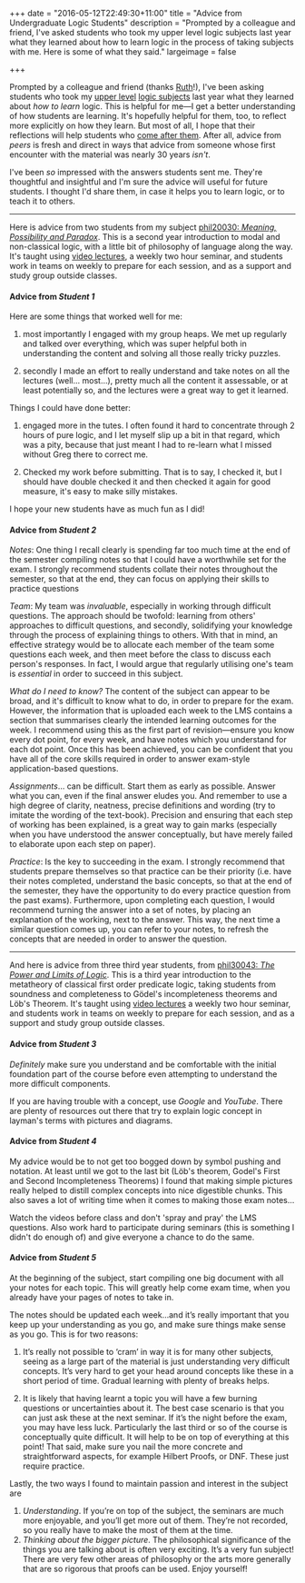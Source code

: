 +++
date = "2016-05-12T22:49:30+11:00"
title = "Advice from Undergraduate Logic Students"
description = "Prompted by a colleague and friend, I've asked students who took my upper level logic subjects last year what they learned about how to learn logic in the process of taking subjects with me. Here is some of what they said."
largeimage = false

+++


Prompted by a colleague and friend (thanks [Ruth](https://unimelb.academia.edu/RuthBoeker)!), I've been asking students who took my [upper level](http://consequently.org/class/2015/PHIL20030/) [logic subjects](http://consequently.org/class/2015/PHIL30043/) last year what they learned about *how to learn* logic. This is helpful for me&mdash;I get a better understanding of how students are learning. It's hopefully helpful for them, too, to reflect more explicitly on how they learn. But most of all, I hope that their reflections will help students who [come after them](http://consequently.org/class/).  After all, advice from *peers* is fresh and direct in ways that advice from someone whose first encounter with the material was nearly 30 years *isn't*.

I've been *so* impressed with the answers students sent me. They're thoughtful and insightful and I'm sure the advice will useful for future students. I thought I'd share them, in case it helps you to learn logic, or to teach it to others.

---

Here is advice from two students from my subject [<span class="caps">phil20030</span>: *Meaning, Possibility and Paradox*](http://consequently.org/class/2016/PHIL20030/). This is a second year introduction to modal and non-classical logic, with a little bit of philosophy of language along the way. It's taught using [video lectures](https://vimeo.com/album/2470375), a weekly two hour seminar, and students work in teams on weekly to prepare for each session, and as a support and study group outside classes. 

#### Advice from *Student 1*

Here are some things that worked well for me:

1. most importantly I engaged with my group heaps. We met up regularly and talked over everything, which was super helpful both in understanding the content and solving all those really tricky puzzles.

2. secondly I made an effort to really understand and take notes on all the lectures (well&hellip; most&hellip;), pretty much all the content it assessable, or at least potentially so, and the lectures were a great way to get it learned. 

Things I could have done better:

1. engaged more in the tutes. I often found it hard to concentrate through 2 hours of pure logic, and I let myself slip up a bit in that regard, which was a pity, because that just meant I had to re-learn what I missed without Greg there to correct me.

2. Checked my work before submitting. That is to say, I checked it, but I should have double checked it and then checked it again for good measure, it's easy to make silly mistakes. 

I hope your new students have as much fun as I did!

#### Advice from *Student 2*

*Notes*: One thing I recall clearly is spending far too much time at the end of the semester compiling notes so that I could have a worthwhile set for the exam. I strongly recommend students collate their notes throughout the semester, so that at the end, they can focus on applying their skills to practice questions

*Team*: My team was *invaluable*, especially in working through difficult questions. The approach should be twofold: learning from others' approaches to difficult questions, and secondly, solidifying your knowledge through the process of explaining things to others. With that in mind, an effective strategy would be to allocate each member of the team some questions each week, and then meet before the class to discuss each person's responses. In fact, I would argue that regularly utilising one's team is *essential* in order to succeed in this subject.

*What do I need to know?* The content of the subject can appear to be broad, and it's difficult to know what to do, in order to prepare for the exam. However, the information that is uploaded each week to the LMS contains a section that summarises clearly the intended learning outcomes for the week. I recommend using this as the first part of revision&mdash;ensure you know every dot point, for every week, and have notes which you understand for each dot point. Once this has been achieved, you can be confident that you have all of the core skills required in order to answer exam-style application-based questions.

*Assignments*&hellip; can be difficult. Start them as early as possible. Answer what you can, even if the final answer eludes you. And remember to use a high degree of clarity, neatness, precise definitions and wording (try to imitate the wording of the text-book). Precision and ensuring that each step of working has been explained, is a great way to gain marks (especially when you have understood the answer conceptually, but have merely failed to elaborate upon each step on paper).

*Practice*: Is the key to succeeding in the exam. I strongly recommend that students prepare themselves so that practice can be their priority (i.e. have their notes completed, understand the basic concepts, so that at the end of the semester, they have the opportunity to do every practice question from the past exams). Furthermore, upon completing each question, I would recommend turning the answer into a set of notes, by placing an explanation of the working, next to the answer. This way, the next time a similar question comes up, you can refer to your notes, to refresh the concepts that are needed in order to answer the question.

---


And here is advice from three third year students, from [<span class="caps">phil30043</span>: *The Power and Limits of Logic*](http://consequently.org/class/2015/PHIL30043/). This is a third year introduction to the metatheory of classical first order predicate logic, taking students from soundness and completeness to G&ouml;del's incompleteness theorems and L&ouml;b's Theorem. It's taught using [video lectures](https://vimeo.com/album/2262409) a weekly two hour seminar, and students work in teams on weekly to prepare for each session, and as a support and study group outside classes.

#### Advice from *Student 3*

*Definitely* make sure you understand and be comfortable with the initial foundation part of the course before even attempting to understand the more difficult components.

If you are having trouble with a concept, use *Google* and *YouTube*. There are plenty of resources out there that try to explain logic concept in layman's terms with pictures and diagrams.

#### Advice from *Student 4*

My advice would be to not get too bogged down by symbol pushing and notation. At least until we got to the last bit (Löb's theorem, Godel's First and Second Incompleteness Theorems) I found that making simple pictures really helped to distill complex concepts into nice digestible chunks. This also saves a lot of writing time when it comes to making those exam notes&hellip;

Watch the videos before class and don't 'spray and pray' the LMS questions. Also work hard to participate during seminars (this is something I didn't do enough of) and give everyone a chance to do the same.

#### Advice from *Student 5*

At the beginning of the subject, start compiling one big document with all your notes for each topic. This will greatly help come exam time, when you already have your pages of notes to take in.

The notes should be updated each week&hellip;and it’s really important that you keep up your understanding as you go, and make sure things make sense as you go. This is for two reasons:

1. It’s really not possible to ‘cram’ in way it is for many other subjects, seeing as a large part of the material is just understanding very difficult concepts. It’s very hard to get your head around concepts like these in a short period of time. Gradual learning with plenty of breaks helps.

2. It is likely that having learnt a topic you will have a few burning questions or uncertainties about it. The best case scenario is that you can just ask these at the next seminar. If it’s the night before the exam, you may have less luck. Particularly the last third or so of the course is conceptually quite difficult. It will help to be on top of everything at this point! That said, make sure you nail the more concrete and straightforward aspects, for example Hilbert Proofs, or DNF. These just require practice.

Lastly, the two ways I found to maintain passion and interest in the subject are

1. *Understanding*. If you’re on top of the subject, the seminars are much more enjoyable, and you’ll get more out of them. They’re not recorded, so you really have to make the most of them at the time.
2. *Thinking about the bigger picture*. The philosophical significance of the things you are talking about is often very exciting. It’s a very fun subject! There are very few other areas of philosophy or the arts more generally that are so rigorous that proofs can be used. Enjoy yourself!




